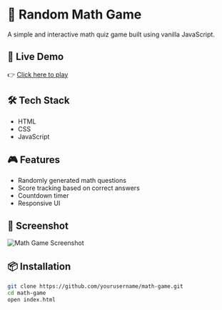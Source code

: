 # 🧮 Random Math Game

A simple and interactive math quiz game built using vanilla JavaScript.

## 🚀 Live Demo

👉 [Click here to play](https://mathgamejs12.netlify.app/)

## 🛠 Tech Stack

- HTML
- CSS
- JavaScript

## 🎮 Features

- Randomly generated math questions
- Score tracking based on correct answers
- Countdown timer
- Responsive UI

## 📸 Screenshot

![Math Game Screenshot](screenshot.png)

## 📦 Installation

```bash
git clone https://github.com/yourusername/math-game.git
cd math-game
open index.html
